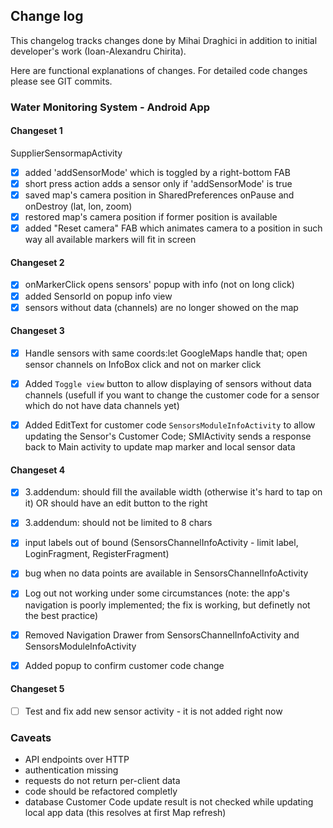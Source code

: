 ## Change log
This changelog tracks changes done by Mihai Draghici in addition to initial developer's work (Ioan-Alexandru Chirita).

Here are functional explanations of changes. For detailed code changes please see GIT commits.

### Water Monitoring System - Android App

#### Changeset 1
SupplierSensormapActivity
* [x] added 'addSensorMode' which is toggled by a right-bottom FAB
* [x] short press action adds a sensor only if 'addSensorMode' is true
* [x] saved map's camera position in SharedPreferences onPause and onDestroy (lat, lon, zoom)
* [x] restored map's camera position if former position is available 
* [x] added "Reset camera" FAB which animates camera to a position in such way all available markers will fit in screen

#### Changeset 2
* [x] onMarkerClick opens sensors' popup with info (not on long click)
* [x] added SensorId on popup info view
* [x] sensors without data (channels) are no longer showed on the map

#### Changeset 3
* [x] Handle sensors with same coords:let GoogleMaps handle that; open sensor channels on InfoBox click and not on marker click 
* [x] Added `Toggle view` button to allow displaying of sensors without data channels (usefull if you want to change the customer code for a sensor which do not have data channels yet)
* [x] Added EditText for customer code `SensorsModuleInfoActivity` to allow updating the Sensor's Customer Code; SMIActivity sends a response back to Main activity to update map marker and local sensor data


#### Changeset 4
* [x] 3.addendum: should fill the available width (otherwise it's hard to tap on it) OR should have an edit button to the right
* [x] 3.addendum: should not be limited to 8 chars
* [x] input labels out of bound (SensorsChannelInfoActivity - limit label, LoginFragment, RegisterFragment)
* [x] bug when no data points are available in SensorsChannelInfoActivity
* [x] Log out not working under some circumstances (note: the app's navigation is poorly implemented; the fix is working, but definetly not the best practice)
* [x] Removed Navigation Drawer from SensorsChannelInfoActivity and SensorsModuleInfoActivity
* [x] Added popup to confirm customer code change


#### Changeset 5
* [ ] Test and fix add new sensor activity - it is not added right now


### Caveats
* API endpoints over HTTP
* authentication missing
* requests do not return per-client data
* code should be refactored completly
* database Customer Code update result is not checked while updating local app data (this resolves at first Map refresh)
